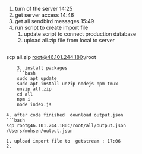 1. turn of the server 14:25
2. get server access 14:46
3. get all sendbird messages 15:49
4. run  script to create import file
	1. update script to connect production database
	2. upload all.zip file from local to server
	```bash
scp all.zip root@46.101.244.180:/root
```
	3. install packages
	```bash
	sudo apt update
	sudo apt install unzip nodejs npm tmux
	unzip all.zip
	cd all
	npm i
	node index.js
```
	4. after code finished  download output.json
	```bash
	scp root@46.101.244.180:/root/all/output.json /Users/mohsen/output.json
```
1. upload import file to  getstream : 17:06
2. 